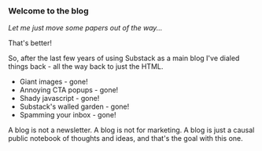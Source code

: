 ### Welcome to the blog

*Let me just move some papers out of the way...*

That's better!

So, after the last few years of using Substack as a main blog I've dialed things back - all the way back to just the HTML. 

- Giant images - gone! 
- Annoying CTA popups - gone! 
- Shady javascript - gone! 
- Substack's walled garden - gone! 
- Spamming your inbox - gone!

A blog is not a newsletter. A blog is not for marketing. A blog is just a causal public notebook of thoughts and ideas, and that's the goal with this one. 
